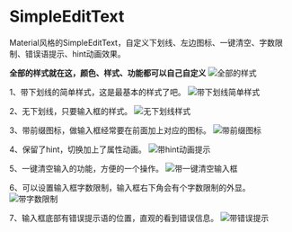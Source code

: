# SimpleEditText
Material风格的SimpleEditText，自定义下划线、左边图标、一键清空、字数限制、错误语提示、hint动画效果。

**全部的样式就在这，颜色、样式、功能都可以自己自定义**
![全部的样式](https://upload-images.jianshu.io/upload_images/5596129-7cf646eac5d387ef.jpg?imageMogr2/auto-orient/strip%7CimageView2/2/w/720)

1、带下划线的简单样式，这是最基本的样式了吧。
![带下划线简单样式](https://upload-images.jianshu.io/upload_images/5596129-74c3facc67a114a9.jpg?imageMogr2/auto-orient/strip%7CimageView2/2/w/720)

2、无下划线，只要输入框的样式。
![无下划线样式](https://upload-images.jianshu.io/upload_images/5596129-c7dd0f975d72f698.jpg?imageMogr2/auto-orient/strip%7CimageView2/2/w/720)

3、带前缀图标，做输入框经常要在前面加上对应的图标。
![带前缀图标](https://upload-images.jianshu.io/upload_images/5596129-1b8b7504db6d51c9.jpg?imageMogr2/auto-orient/strip%7CimageView2/2/w/720)

4、保留了hint，切换加上了属性动画。
![带hint动画提示](https://upload-images.jianshu.io/upload_images/5596129-aeb174e955ef82a7.jpg?imageMogr2/auto-orient/strip%7CimageView2/2/w/720)

5、一键清空输入的功能，方便的一个操作。
![带一键清空输入框](https://upload-images.jianshu.io/upload_images/5596129-1b8e396fd122bf9f.jpg?imageMogr2/auto-orient/strip%7CimageView2/2/w/720)

6、可以设置输入框字数限制，输入框右下角会有个字数限制的外显。
![带字数限制](https://upload-images.jianshu.io/upload_images/5596129-7961a507c97a4c2b.jpg?imageMogr2/auto-orient/strip%7CimageView2/2/w/720)

7、输入框底部有错误提示语的位置，直观的看到错误信息。
![带错误提示](https://upload-images.jianshu.io/upload_images/5596129-97b877f73ad18cbb.jpg?imageMogr2/auto-orient/strip%7CimageView2/2/w/720)
